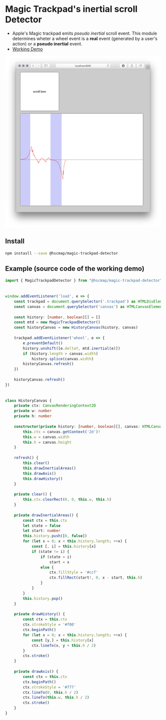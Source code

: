 # Magic Trackpad's inertial scroll Detector
* Apple's Magic trackpad emits *pseudo inertial* scroll event. This module determines wheter a wheel event is a **real** event (generated by a user's action) or a **pseudo inertial** event.
* [Working Demo](https://michitaro.github.io/magic-trackpad-detector)

![screenshot](screenshot.png)

## Install

```sh
npm instasll --save @hscmap/magic-trackpad-detector
```

## Example (source code of the working demo)

```typescript
import { MagicTrackpadDetector } from "@hscmap/magic-trackpad-detector"


window.addEventListener('load', e => {
    const trackpad = document.querySelector('.trackpad') as HTMLDivElement
    const canvas = document.querySelector('canvas') as HTMLCanvasElement

    const history: [number, boolean][] = []
    const mtd = new MagicTrackpadDetector()
    const historyCanvas = new HistoryCanvas(history, canvas)

    trackpad.addEventListener('wheel', e => {
        e.preventDefault()
        history.unshift([e.deltaY, mtd.inertial(e)])
        if (history.length > canvas.width)
            history.splice(canvas.width)
        historyCanvas.refresh()
    })

    historyCanvas.refresh()
})


class HistoryCanvas {
    private ctx: CanvasRenderingContext2D
    private w: number
    private h: number

    constructor(private history: [number, boolean][], canvas: HTMLCanvasElement) {
        this.ctx = canvas.getContext('2d')!
        this.w = canvas.width
        this.h = canvas.height
    }

    refresh() {
        this.clear()
        this.drawInertialAreas()
        this.drawAxis()
        this.drawHistory()
    }

    private clear() {
        this.ctx.clearRect(0, 0, this.w, this.h)
    }

    private drawInertialAreas() {
        const ctx = this.ctx
        let state = false
        let start: number
        this.history.push([0, false])
        for (let x = 0; x < this.history.length; ++x) {
            const [, i] = this.history[x]
            if (state != i) {
                if (state = i)
                    start = x
                else {
                    ctx.fillStyle = '#ccf'
                    ctx.fillRect(start!, 0, x - start, this.h)
                }
            }
        }
        this.history.pop()
    }

    private drawHistory() {
        const ctx = this.ctx
        ctx.strokeStyle = '#f00'
        ctx.beginPath()
        for (let x = 0; x < this.history.length; ++x) {
            const [y,] = this.history[x]
            ctx.lineTo(x, y + this.h / 2)
        }
        ctx.stroke()
    }

    private drawAxis() {
        const ctx = this.ctx
        ctx.beginPath()
        ctx.strokeStyle = '#777'
        ctx.lineTo(0, this.h / 2)
        ctx.lineTo(this.w, this.h / 2)
        ctx.stroke()
    }
}
```
